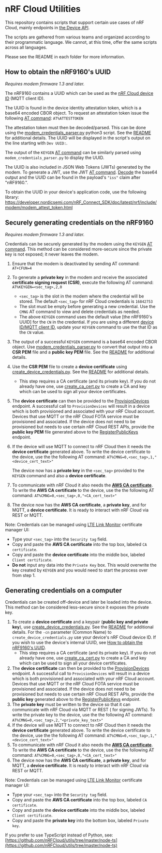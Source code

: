 # nRF Cloud Utilities

This repository contains scripts that support certain use cases of nRF Cloud, mainly endpoints in [the Device API](https://api.nrfcloud.com/v1).

The scripts are gathered from various teams and organized according to their programmatic language. We cannot, at this time, offer the same scripts across all languages.

Please see the README in each folder for more information.

## How to obtain the nRF9160's UUID
*Requires modem firmware 1.3 and later.*

The nRF9160 contains a UUID which can be used as the [nRF Cloud device ID](https://github.com/nrfconnect/sdk-nrf/blob/master/include/net/nrf_cloud.rst#configuration-options-for-device-id) (MQTT client ID).

The UUID is found in the device identity attestation token, which is a base64 encoded CBOR object.  To request an attestation token issue the following [AT command](https://infocenter.nordicsemi.com/topic/ref_at_commands/REF/at_commands/security/attesttoken_set.html): `AT%ATTESTTOKEN`

The attestation token must then be decoded/parsed.  This can be done using the [modem_credentials_parser.py](https://github.com/nRFCloud/utils/blob/master/python/modem-firmware-1.3+/modem_credentials_parser.py) python3 script.  See the [README](https://github.com/nRFCloud/utils/blob/master/python/modem-firmware-1.3+/README.md) for additional details.
The UUID will be displayed in the script's output on the line starting with `Dev UUID:`.

The output of the `KEYGEN` [AT command](https://infocenter.nordicsemi.com/topic/ref_at_commands/REF/at_commands/security/keygen_set.html) can be similarly parsed using `modem_credentials_parser.py` to display the UUID.

The UUID is also included in JSON Web Tokens (JWTs) generated by the modem.  To generate a JWT, use the JWT [AT command](https://infocenter.nordicsemi.com/index.jsp?topic=/ref_at_commands/REF/at_commands/intro.html).  [Decode](https://jwt.io/) the base64 output and the UUID can be found in the payload's `"iss"` claim after "nRF9160.".

To obtain the UUID in your device's application code, use the following library: https://developer.nordicsemi.com/nRF_Connect_SDK/doc/latest/nrf/include/modem/modem_attest_token.html


## Securely generating credentials on the nRF9160
*Requires modem firmware 1.3 and later.*

Credentials can be securely generated by the modem using the `KEYGEN`  [AT command](https://infocenter.nordicsemi.com/topic/ref_at_commands/REF/at_commands/security/keygen_set.html).  This method can be considered more-secure since the private key is not exposed; it never leaves the modem.

1. Ensure that the modem is deactivated by sending AT command: `AT+CFUN=4`

2. To generate a **private key** in the modem and receive the associated **certificate signing request (CSR)**, execute the following AT command:
`AT%KEYGEN=<sec_tag>,2,0`
	-  `<sec_tag>` is the slot in the modem where the credential will be stored. The default `<sec_tag>` for nRF Cloud credentials is `16842753`
	- The slot must be empty before generating a new credential. Use the `CMNG` AT command to view and delete credentials as needed.
	- The above `KEYGEN` command uses the default value [the nRF9160's UUID] for the `CN` in the credential. If you are using a different [device ID/MQTT client ID](https://github.com/nrfconnect/sdk-nrf/blob/master/include/net/nrf_cloud.rst#configuration-options-for-device-id), update your `KEYGEN` command to use the that ID as the `CN` value.

3. The output of a successful `KEYGEN` command is a base64 encoded CBOR object. Use [modem_credentials_parser.py](https://github.com/nRFCloud/utils/blob/master/python/modem-firmware-1.3+/modem_credentials_parser.py) to convert that output into a **CSR PEM** file and a **public key PEM** file. See the [README](https://github.com/nRFCloud/utils/blob/master/python/modem-firmware-1.3+/README.md) for additional details.

4. Use the **CSR PEM** file to create a **device certificate** using [create_device_credentials.py](https://github.com/nRFCloud/utils/blob/master/python/modem-firmware-1.3%2B/create_device_credentials.py). See the [README](https://github.com/nRFCloud/utils/blob/master/python/modem-firmware-1.3+/README.md) for additional details.
	-  This step requires a CA certificate (and its private key).  If you do not already have one, use [create_ca_cert.py](https://github.com/nRFCloud/utils/blob/master/python/modem-firmware-1.3%2B/create_ca_cert.py) to create a CA and key which can be used to sign all your device certificates.

5. The **device certificate** can then be provided to the [ProvisionDevices](https://api.nrfcloud.com/v1#operation/ProvisionDevices) endpoint. A successful call to `ProvisionDevices` will result in a device which is both provisioned and associated with your nRF Cloud account. Devices that use MQTT or the nRF Cloud FOTA service must be provisioned and associated. If the device does not need to be provisioned but needs to use certain nRF Cloud REST APIs, provide the **public key PEM** file generated above to the [RegisterPublicKeys](https://api.nrfcloud.com/v1#operation/RegisterPublicKeys) endpoint.

6. If the device will use MQTT to connect to nRF Cloud then it needs the **device certificate** generated above. To write the device certificate to the device, use the the following AT command:
`AT%CMNG=0,<sec_tag>,1,"<device_cert_text>"`

	The device now has a **private key** in the `<sec_tag>` provided to the `KEYGEN` command and also a **device certificate**.

7. To communicate with nRF Cloud it also needs the **[AWS CA certificate](https://www.amazontrust.com/repository/AmazonRootCA1.pem)**. To write the **AWS CA certificate** to the device, use the the following AT command:
`AT%CMNG=0,<sec_tag>,0,"<CA_cert_text>"`
8.  The device now has the **AWS CA certificate**, a **private key**, and for MQTT, a **device certificate**.  It is ready to interact with nRF Cloud via REST or MQTT.

Note:
Credentials can be managed using [LTE Link Monitor](https://infocenter.nordicsemi.com/topic/ug_link_monitor/UG/link_monitor/lm_certificate_manager.html) certificate manager UI:

 - Type your `<sec_tag>` into the `Security tag` field.
 - Copy and paste the **AWS CA certificate** into the top box, labeled `CA certificate`.
 - Copy and paste the **device certificate** into the middle box, labeled `Client certificate`.
 - **Do not** input any data into the `Private Key` box.  This would overwrite the key created by `KEYGEN` and you would need to start the process over from step 1.

## Generating credentials on a computer

Credentials can be created off-device and later be loaded into the device. This method can be considered less-secure since it exposes the private key.

1. To create a **device certificate** and a keypair (**public key and private key**), use [create_device_credentials.py](https://github.com/nRFCloud/utils/blob/master/python/modem-firmware-1.3%2B/create_device_credentials.py). See the [README](https://github.com/nRFCloud/utils/blob/master/python/modem-firmware-1.3+/README.md) for additional details.  For the `-cn` parameter (Common Name) to `create_device_credentials.py` use your device's nRF Cloud device ID.  If you wish to use the device's internal UUID, see [How to obtain the nRF9160's UUID](#how-to-obtain-the-nrf9160s-uuid).
	-  This step requires a CA certificate (and its private key).  If you do not already have one, use [create_ca_cert.py](https://github.com/nRFCloud/utils/blob/master/python/modem-firmware-1.3%2B/create_ca_cert.py) to create a CA and key which can be used to sign all your device certificates.
2. The **device certificate** can then be provided to the [ProvisionDevices](https://api.nrfcloud.com/v1#operation/ProvisionDevices) endpoint. A successful call to `ProvisionDevices` will result in a device which is both provisioned and associated with your nRF Cloud account. Devices that use MQTT or the nRF Cloud FOTA service must be provisioned and associated. If the device does not need to be provisioned but needs to use certain nRF Cloud REST APIs, provide the **public key** generated above to the [RegisterPublicKeys](https://api.nrfcloud.com/v1#operation/RegisterPublicKeys) endpoint.
3. The **private key** must be written to the device so that it can communicate with nRF Cloud via MQTT or REST ( for signing JWTs). To write the private key to the device, use the the following AT command:
`AT%CMNG=0,<sec_tag>,2,"<private_key_text>"`
4. If the device will use MQTT to connect to nRF Cloud then it needs the **device certificate** generated above. To write the device certificate to the device, use the the following AT command:
`AT%CMNG=0,<sec_tag>,1,"<device_cert_text>"`
5. To communicate with nRF Cloud it also needs the **[AWS CA certificate](https://www.amazontrust.com/repository/AmazonRootCA1.pem)**. To write the **AWS CA certificate** to the device, use the the following AT command:
`AT%CMNG=0,<sec_tag>,0,"<CA_cert_text>"`
6.  The device now has the **AWS CA certificate**, a **private key**, and for MQTT, a **device certificate**.  It is ready to interact with nRF Cloud via REST or MQTT.

Note:
Credentials can be managed using [LTE Link Monitor](https://infocenter.nordicsemi.com/topic/ug_link_monitor/UG/link_monitor/lm_certificate_manager.html) certificate manager UI:

 - Type your `<sec_tag>` into the `Security tag` field.
 - Copy and paste the **AWS CA certificate** into the top box, labeled `CA certificate`.
 - Copy and paste the **device certificate** into the middle box, labeled `Client certificate`.
 - Copy and paste the **private key** into the bottom box, labeled `Private key`.

If you prefer to use TypeScript instead of Python, see: [https://github.com/nRFCloud/utils/tree/master/node-ts](https://github.com/nRFCloud/utils/tree/master/node-ts)
